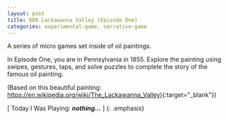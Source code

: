 ```yaml
---
layout: post
title: 600 Lackawanna Valley (Episode One)
categories: experimental-game, narrative-game
---
```

A series of micro games set inside of oil paintings.

In Episode One, you are in Pennsylvania in 1855. Explore the painting using swipes, gestures, taps, and solve puzzles to complete the story of the famous oil painting.

(Based on this beautiful painting: [https://en.wikipedia.org/wiki/The_Lackawanna_Valley)](https://en.wikipedia.org/wiki/The_Lackawanna_Valley){:target="_blank"})

[ Today I Was Playing: ***nothing...*** ]
{: .emphasis}